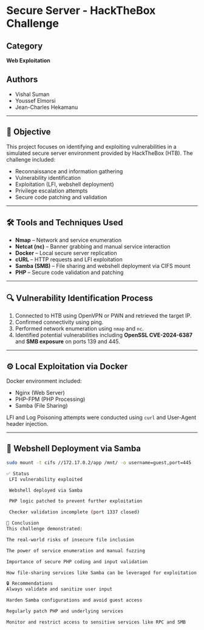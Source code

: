 # Secure Server - HackTheBox Challenge

## Category
**Web Exploitation**

## Authors
- Vishal Suman  
- Youssef Elmorsi  
- Jean-Charles Hekamanu

---

## 🧠 Objective

This project focuses on identifying and exploiting vulnerabilities in a simulated secure server environment provided by HackTheBox (HTB). The challenge included:

- Reconnaissance and information gathering  
- Vulnerability identification  
- Exploitation (LFI, webshell deployment)  
- Privilege escalation attempts  
- Secure code patching and validation

---

## 🛠️ Tools and Techniques Used

- **Nmap** – Network and service enumeration  
- **Netcat (nc)** – Banner grabbing and manual service interaction  
- **Docker** – Local secure server replication  
- **cURL** – HTTP requests and LFI exploitation  
- **Samba (SMB)** – File sharing and webshell deployment via CIFS mount  
- **PHP** – Secure code validation and patching  

---

## 🔍 Vulnerability Identification Process

1. Connected to HTB using OpenVPN or PWN and retrieved the target IP.
2. Confirmed connectivity using ping.
3. Performed network enumeration using `nmap` and `nc`.
4. Identified potential vulnerabilities including **OpenSSL CVE-2024-6387** and **SMB exposure** on ports 139 and 445.

---

## ⚙️ Local Exploitation via Docker

Docker environment included:
- Nginx (Web Server)  
- PHP-FPM (PHP Processing)  
- Samba (File Sharing)

LFI and Log Poisoning attempts were conducted using `curl` and User-Agent header injection.

---

## 🐚 Webshell Deployment via Samba

```bash
sudo mount -t cifs //172.17.0.2/app /mnt/ -o username=guest,port=445

✅ Status
 LFI vulnerability exploited

 Webshell deployed via Samba

 PHP logic patched to prevent further exploitation

 Checker validation incomplete (port 1337 closed)

📌 Conclusion
This challenge demonstrated:

The real-world risks of insecure file inclusion

The power of service enumeration and manual fuzzing

Importance of secure PHP coding and input validation

How file-sharing services like Samba can be leveraged for exploitation

🔒 Recommendations
Always validate and sanitize user input

Harden Samba configurations and avoid guest access

Regularly patch PHP and underlying services

Monitor and restrict access to sensitive services like RPC and SMB
